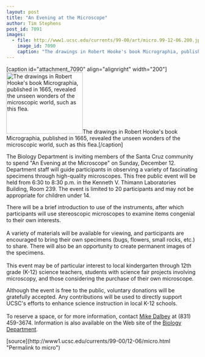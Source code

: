 ```yaml
---
layout: post
title: "An Evening at the Microscope"
author: Tim Stephens
post_id: 7091
images:
  - file: http://www1.ucsc.edu/currents/99-00/art/micro.99-12-06.200.jpg
    image_id: 7090
    caption: "The drawings in Robert Hooke's book Micrographia, published in 1665, revealed the unseen wonders of the microscopic world, such as this flea."
---
```


[caption id="attachment_7090" align="alignright" width="200"]<a href="http://localhost/mysite/wp-content/uploads/1999/12/micro.99-12-06.200.jpg"><img class="size-full wp-image-7090" src="http://localhost/mysite/wp-content/uploads/1999/12/micro.99-12-06.200.jpg" alt="The drawings in Robert Hooke's book Micrographia, published in 1665, revealed the unseen wonders of the microscopic world, such as this flea." width="200" height="161" /></a>The drawings in Robert Hooke's book Micrographia, published in 1665, revealed the unseen wonders of the microscopic world, such as this flea.[/caption]
<p>
  The Biology Department is inviting members of the Santa Cruz community to spend "An Evening at the Microscope" on Sunday, December 12. Department staff will guide participants in observing a variety of fascinating specimens through high-quality microscopes. This free public event will be held from 6:30 to 8:30 p.m. in the Kenneth V. Thimann Laboratories Building, Room 239. The event is limited to 20 participants and may not be appropriate for children under 14.
</p>There will be a brief introduction to use of the instruments, after which participants will use stereoscopic microscopes to examine items congenial to their own interests.<br>
<br>
A variety of materials will be available for viewing, and participants are encouraged to bring their own specimens (bugs, flowers, small rocks, etc.) to share. There will also be an opportunity to create permanent images of the specimens.<br>
<br>
This event may be of particular interest to local kindergarten through 12th grade (K-12) science teachers, students with science fair projects involving microscopy, and those considering the purchase of their own microscope.
<p>
  Although the event is free to the public, voluntary donations will be gratefully accepted. Any contributions will be used to directly support UCSC's efforts to enhance science instruction in local K-12 schools.<br>
  <br>
  To reserve a space, or for more information, contact <a href="mailto:dalbey@biology.ucsc.edu">Mike Dalbey</a> at (831) 459-3674. Information is also available on the Web site of the <a href="http://www.biology.ucsc.edu/pubedu">Biology Department</a>.
</p>
<p>

</p>
[source](http://www1.ucsc.edu/currents/99-00/12-06/micro.html "Permalink to micro")
